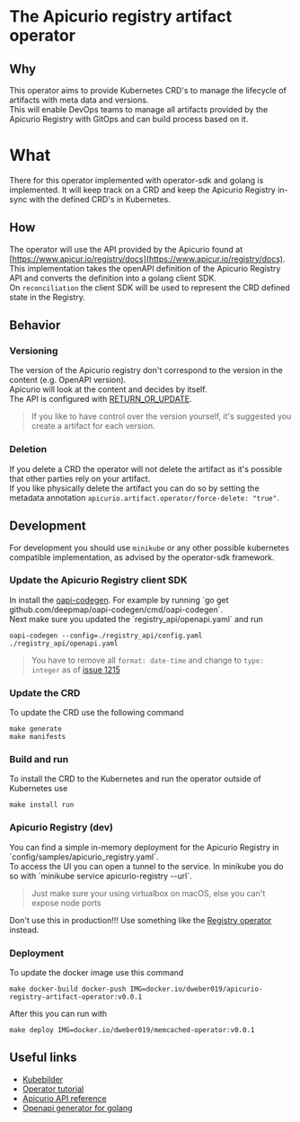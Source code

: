 # The Apicurio registry artifact operator
## Why
This operator aims to provide Kubernetes CRD's to manage the lifecycle of artifacts with meta data and versions.  
This will enable DevOps teams to manage all artifacts provided by the Apicurio Registry with GitOps and can build process based on it.

# What
There for this operator implemented with operator-sdk and golang is implemented. It will keep track on a CRD and keep the Apicurio Registry in-sync
with the defined CRD's in Kubernetes.

## How
The operator will use the API provided by the Apicurio found at [https://www.apicur.io/registry/docs](https://www.apicur.io/registry/docs).  
This implementation takes the openAPI definition of the Apicurio Registry API and converts the definition into a golang client SDK.  
On `reconciliation` the client SDK will be used to represent the CRD defined state in the Registry.

## Behavior
### Versioning
The version of the Apicurio registry don't correspond to the version in the content (e.g. OpenAPI version).  
Apicurio will look at the content and decides by itself.  
The API is configured with [RETURN_OR_UPDATE](https://www.apicur.io/registry/docs/apicurio-registry/1.3.3.Final/assets-attachments/registry-rest-api.htm#operation/createArtifact).

> If you like to have control over the version yourself, it's suggested you create a artifact for each version.

### Deletion
If you delete a CRD the operator will not delete the artifact as it's possible that other parties rely on your artifact.  
If you like physically delete the artifact you can do so by setting the metadata annotation `apicurio.artifact.operator/force-delete: "true"`.

## Development
For development you should use `minikube` or any other possible kubernetes compatible implementation, as advised by the operator-sdk framework.

### Update the Apicurio Registry client SDK
In install the [oapi-codegen](https://github.com/deepmap/oapi-codegen). For example by running ´go get github.com/deepmap/oapi-codegen/cmd/oapi-codegen´.  
Next make sure you updated the ´registry_api/openapi.yaml´ and run
```
oapi-codegen --config=./registry_api/config.yaml ./registry_api/openapi.yaml
```
> You have to remove all `format: date-time` and change to `type: integer` as of [issue 1215](https://github.com/Apicurio/apicurio-registry/issues/1215)

### Update the CRD
To update the CRD use the following command
```
make generate
make manifests
```

### Build and run
To install the CRD to the Kubernetes and run the operator outside of Kubernetes use
```
make install run
```

### Apicurio Registry (dev)
You can find a simple in-memory deployment for the Apicurio Registry in ´config/samples/apicurio_registry.yaml´.  
To access the UI you can open a tunnel to the service. In minikube you do so with ´minikube service apicurio-registry --url´.  
> Just make sure your using virtualbox on macOS, else you can't expose node ports

Don't use this in production!!! Use something like the [Registry operator](https://operatorhub.io/operator/apicurio-registry) instead.

### Deployment
To update the docker image use this command
```
make docker-build docker-push IMG=docker.io/dweber019/apicurio-registry-artifact-operator:v0.0.1
```
After this you can run with
```
make deploy IMG=docker.io/dweber019/memcached-operator:v0.0.1
```

## Useful links
- [Kubebilder](https://book.kubebuilder.io)
- [Operator tutorial](https://sdk.operatorframework.io/docs/building-operators/golang/tutorial/)
- [Apicurio API reference](https://www.apicur.io/registry/docs/apicurio-registry/1.3.3.Final/assets-attachments/registry-rest-api.htm)
- [Openapi generator for golang](https://github.com/deepmap/oapi-codegen)
